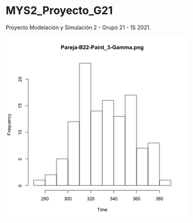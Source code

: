 # MYS2_Proyecto_G21
Proyecto Modelación y Simulación 2 - Grupo 21 - 1S 2021.



![alt text](https://github.com/Franklin098/MYS2_Proyecto_G21/blob/main/Pareja-B22-Paint_3-Gamma.png?raw=true)
